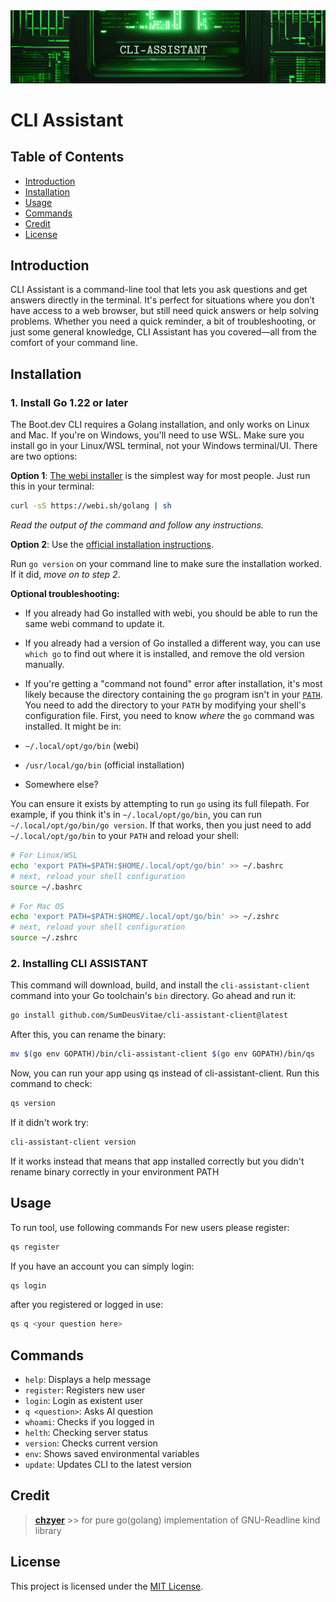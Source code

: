 <div align="center">
  <img src="https://github.com/SumDeusVitae/cli-assistant-client/blob/main/assistantHeader.png" />
</div>

# CLI Assistant
## Table of Contents
- [Introduction](#introduction)
- [Installation](#installation)
- [Usage](#usage)
- [Commands](#commands)
- [Credit](#credit)
- [License](#license)

## Introduction
CLI Assistant is a command-line tool that lets you ask questions and get answers directly in the terminal. It's perfect for situations where you don’t have access to a web browser, but still need quick answers or help solving problems. Whether you need a quick reminder, a bit of troubleshooting, or just some general knowledge, CLI Assistant has you covered—all from the comfort of your command line.

## Installation
### 1. Install Go 1.22 or later

The Boot.dev CLI requires a Golang installation, and only works on Linux and Mac. If you're on Windows, you'll need to use WSL. Make sure you install go in your Linux/WSL terminal, not your Windows terminal/UI. There are two options:

**Option 1**: [The webi installer](https://webinstall.dev/golang/) is the simplest way for most people. Just run this in your terminal:

```bash
curl -sS https://webi.sh/golang | sh
```

_Read the output of the command and follow any instructions._

**Option 2**: Use the [official installation instructions](https://go.dev/doc/install).

Run `go version` on your command line to make sure the installation worked. If it did, _move on to step 2_.

**Optional troubleshooting:**

- If you already had Go installed with webi, you should be able to run the same webi command to update it.
- If you already had a version of Go installed a different way, you can use `which go` to find out where it is installed, and remove the old version manually.
- If you're getting a "command not found" error after installation, it's most likely because the directory containing the `go` program isn't in your [`PATH`](https://opensource.com/article/17/6/set-path-linux). You need to add the directory to your `PATH` by modifying your shell's configuration file. First, you need to know _where_ the `go` command was installed. It might be in:

- `~/.local/opt/go/bin` (webi)
- `/usr/local/go/bin` (official installation)
- Somewhere else?

You can ensure it exists by attempting to run `go` using its full filepath. For example, if you think it's in `~/.local/opt/go/bin`, you can run `~/.local/opt/go/bin/go version`. If that works, then you just need to add `~/.local/opt/go/bin` to your `PATH` and reload your shell:

```bash
# For Linux/WSL
echo 'export PATH=$PATH:$HOME/.local/opt/go/bin' >> ~/.bashrc
# next, reload your shell configuration
source ~/.bashrc
```

```bash
# For Mac OS
echo 'export PATH=$PATH:$HOME/.local/opt/go/bin' >> ~/.zshrc
# next, reload your shell configuration
source ~/.zshrc
```

### 2. Installing CLI ASSISTANT
This command will download, build, and install the `cli-assistant-client` command into your Go toolchain's `bin` directory. Go ahead and run it:
```bash
go install github.com/SumDeusVitae/cli-assistant-client@latest
```
After this, you can rename the binary:
```bash
mv $(go env GOPATH)/bin/cli-assistant-client $(go env GOPATH)/bin/qs
```
Now, you can run your app using qs instead of cli-assistant-client.
Run this command to check:
```bash
qs version
```
If it didn't work try:
```bash
cli-assistant-client version
```
If it works instead that means that app installed correctly but you didn't rename binary correctly in your environment PATH


## Usage
To run tool, use following commands
For new users please register:
```bash
qs register
```
If you have an account you can simply login:
```bash
qs login
```

after you registered or logged in use:
```bash
qs q <your question here>
```


## Commands 
- `help`:  Displays a help message
- `register`: Registers new user
- `login`:  Login as existent user
- `q <question>`:  Asks AI question 
- `whoami`:  Checks if you logged in
- `helth`:  Checking server status
- `version`:  Checks current version
- `env`:  Shows saved environmental variables
- `update`:  Updates CLI to the latest version







## Credit
> [**chzyer**](https://github.com/chzyer/readline) >> for pure go(golang) implementation of GNU-Readline kind library 



## License
This project is licensed under the [MIT License](LICENSE).
